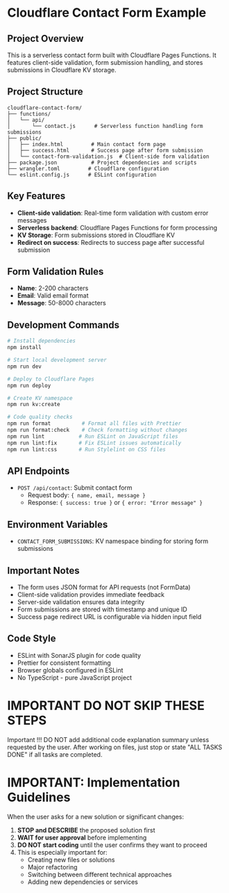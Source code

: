 # Cloudflare Contact Form Example

## Project Overview

This is a serverless contact form built with Cloudflare Pages Functions. It features client-side validation, form submission handling, and stores submissions in Cloudflare KV storage.

## Project Structure

```
cloudflare-contact-form/
├── functions/
│   └── api/
│       └── contact.js      # Serverless function handling form submissions
├── public/
│   ├── index.html         # Main contact form page
│   ├── success.html       # Success page after form submission
│   └── contact-form-validation.js  # Client-side form validation
├── package.json           # Project dependencies and scripts
├── wrangler.toml         # Cloudflare configuration
└── eslint.config.js      # ESLint configuration
```

## Key Features

- **Client-side validation**: Real-time form validation with custom error messages
- **Serverless backend**: Cloudflare Pages Functions for form processing
- **KV Storage**: Form submissions stored in Cloudflare KV
- **Redirect on success**: Redirects to success page after successful submission

## Form Validation Rules

- **Name**: 2-200 characters
- **Email**: Valid email format
- **Message**: 50-8000 characters

## Development Commands

```bash
# Install dependencies
npm install

# Start local development server
npm run dev

# Deploy to Cloudflare Pages
npm run deploy

# Create KV namespace
npm run kv:create

# Code quality checks
npm run format          # Format all files with Prettier
npm run format:check    # Check formatting without changes
npm run lint           # Run ESLint on JavaScript files
npm run lint:fix       # Fix ESLint issues automatically
npm run lint:css       # Run Stylelint on CSS files
```

## API Endpoints

- `POST /api/contact`: Submit contact form
  - Request body: `{ name, email, message }`
  - Response: `{ success: true }` or `{ error: "Error message" }`

## Environment Variables

- `CONTACT_FORM_SUBMISSIONS`: KV namespace binding for storing form submissions

## Important Notes

- The form uses JSON format for API requests (not FormData)
- Client-side validation provides immediate feedback
- Server-side validation ensures data integrity
- Form submissions are stored with timestamp and unique ID
- Success page redirect URL is configurable via hidden input field

## Code Style

- ESLint with SonarJS plugin for code quality
- Prettier for consistent formatting
- Browser globals configured in ESLint
- No TypeScript - pure JavaScript project

# IMPORTANT DO NOT SKIP THESE STEPS

Important !!! DO NOT add additional code explanation summary unless requested by the user. After
working on files, just stop or state "ALL TASKS DONE" if all tasks are completed.

# IMPORTANT: Implementation Guidelines

When the user asks for a new solution or significant changes:

1. **STOP and DESCRIBE** the proposed solution first
2. **WAIT for user approval** before implementing
3. **DO NOT start coding** until the user confirms they want to proceed
4. This is especially important for:
   - Creating new files or solutions
   - Major refactoring
   - Switching between different technical approaches
   - Adding new dependencies or services
